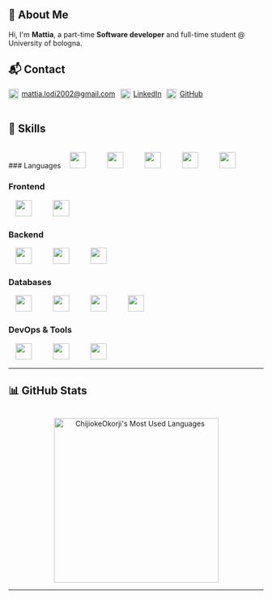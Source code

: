 ## 👋 About Me

Hi, I'm **Mattia**, a part-time **Software developer** and full-time student @ University of bologna.

## 📬 Contact
<div style="height:fit-content;display:flex;flex-wrap:wrap; gap: 10px;"><span style="display:inline-flex;align-items:center;gap:6px;height:20px;">
      <img src="https://cdn-icons-png.flaticon.com/128/15889/15889542.png" width="20" height="20" />
      <a href="mailto:mattia.lodi2002@gmail.com">mattia.lodi2002@gmail.com</a>
    </span>

<span style="display:inline-flex;align-items:center;gap:6px;height:20px;">
      <img src="https://cdn-icons-png.flaticon.com/512/145/145807.png" width="20" height="20" />
      <a href="https://www.linkedin.com/in/mattia-lodi-9b63a5249/">LinkedIn</a>
    </span>

<span style="display:inline-flex;align-items:center;gap:6px;height:20px;">
      <img src="https://cdn-icons-png.flaticon.com/128/2111/2111432.png" width="20" height="20" />
      <a href="https://github.com/mattialodi0/mattialodi0">GitHub</a>
    </span>
</div>
<br>

## 🧠 Skills
<br>
### Languages
<span style="display:inline-block;text-align:center;width:60px;margin-right:10px;">
  <img src="https://cdn.simpleicons.org/javascript" width="32" height="32" style="display:block;margin:0 auto;" />
<!--   <span style="font-size:11px;display:block;margin-top:4px;">JavaScript</span> -->
</span>
<span style="display:inline-block;text-align:center;width:60px;margin-right:10px;">
  <img src="https://cdn.simpleicons.org/python" width="32" height="32" style="display:block;margin:0 auto;" />
<!--   <span style="font-size:11px;display:block;margin-top:4px;">Python</span> -->
</span>
<span style="display:inline-block;text-align:center;width:60px;margin-right:10px;">
  <img src="https://cdn.jsdelivr.net/gh/devicons/devicon@latest/icons/java/java-original.svg" width="32" height="32" style="display:block;margin:0 auto;" />
<!--   <span style="font-size:11px;display:block;margin-top:4px;">Java</span> -->
</span>
<span style="display:inline-block;text-align:center;width:60px;margin-right:10px;">
  <img src="https://cdn.simpleicons.org/cplusplus" width="32" height="32" style="display:block;margin:0 auto;" />
<!--   <span style="font-size:11px;display:block;margin-top:4px;">C++</span> -->
</span>
<span style="display:inline-block;text-align:center;width:60px;margin-right:10px;">
  <img src="https://cdn.simpleicons.org/kotlin" width="32" height="32" style="display:block;margin:0 auto;" />
<!--   <span style="font-size:11px;display:block;margin-top:4px;">Kotlin</span> -->
</span>

### Frontend
<span style="display:inline-block;text-align:center;width:60px;margin-right:10px;">
  <img src="https://cdn.simpleicons.org/react" width="32" height="32" style="display:block;margin:0 auto;" />
<!--   <span style="font-size:11px;display:block;margin-top:4px;">React</span> -->
</span>
<span style="display:inline-block;text-align:center;width:60px;margin-right:10px;">
  <img src="https://cdn.simpleicons.org/svelte" width="32" height="32" style="display:block;margin:0 auto;" />
<!--   <span style="font-size:11px;display:block;margin-top:4px;">Svelte</span> -->
</span>

### Backend
<span style="display:inline-block;text-align:center;width:60px;margin-right:10px;">
  <img src="https://cdn.simpleicons.org/nodedotjs" width="32" height="32" style="display:block;margin:0 auto;" />
<!--   <span style="font-size:11px;display:block;margin-top:4px;">Node.js</span> -->
</span>
<span style="display:inline-block;text-align:center;width:60px;margin-right:10px;">
  <img src="https://cdn.simpleicons.org/express" width="32" height="32" style="display:block;margin:0 auto;" />
<!--   <span style="font-size:11px;display:block;margin-top:4px;">Express</span> -->
</span>
<span style="display:inline-block;text-align:center;width:60px;margin-right:10px;">
  <img src="https://cdn.simpleicons.org/fastify" width="32" height="32" style="display:block;margin:0 auto;" />
<!--   <span style="font-size:11px;display:block;margin-top:4px;">Fastify</span> -->
</span>

### Databases
<span style="display:inline-block;text-align:center;width:60px;margin-right:10px;">
  <img src="https://cdn.simpleicons.org/mongodb" width="32" height="32" style="display:block;margin:0 auto;" />
<!--   <span style="font-size:11px;display:block;margin-top:4px;">MongoDB</span> -->
</span>
<span style="display:inline-block;text-align:center;width:60px;margin-right:10px;">
  <img src="https://cdn.simpleicons.org/mysql" width="32" height="32" style="display:block;margin:0 auto;" />
<!--   <span style="font-size:11px;display:block;margin-top:4px;">MySQL</span> -->
</span>
<span style="display:inline-block;text-align:center;width:60px;margin-right:10px;">
  <img src="https://cdn.simpleicons.org/redis" width="32" height="32" style="display:block;margin:0 auto;" />
<!--   <span style="font-size:11px;display:block;margin-top:4px;">Redis</span> -->
</span>
<span style="display:inline-block;text-align:center;width:60px;margin-right:10px;">
  <img src="https://cdn.jsdelivr.net/gh/devicons/devicon@latest/icons/dynamodb/dynamodb-original.svg" width="32" height="32" style="display:block;margin:0 auto;" />
<!--   <span style="font-size:11px;display:block;margin-top:4px;">DynamoDB</span> -->
</span>

### DevOps & Tools
<span style="display:inline-block;text-align:center;width:60px;margin-right:10px;">
  <img src="https://cdn.simpleicons.org/docker" width="32" height="32" style="display:block;margin:0 auto;" />
<!--   <span style="font-size:11px;display:block;margin-top:4px;">Docker</span> -->
</span>
<span style="display:inline-block;text-align:center;width:60px;margin-right:10px;">
  <img src="https://cdn.simpleicons.org/git" width="32" height="32" style="display:block;margin:0 auto;" />
<!--   <span style="font-size:11px;display:block;margin-top:4px;">Git</span> -->
</span>
<span style="display:inline-block;text-align:center;width:60px;margin-right:10px;">
  <img src="https://cdn.jsdelivr.net/gh/devicons/devicon@latest/icons/amazonwebservices/amazonwebservices-original-wordmark.svg" width="32" height="32" style="display:block;margin:0 auto;" />
<!--   <span style="font-size:11px;display:block;margin-top:4px;">AWS</span> -->
</span>
<hr>

<!--
## 📁 Projects

###  

 

🔗 [GitHub Repo]( )

🚀 [Live Demo](  )

## 📊 GitHub Stats

![Profile Views](https://komarev.com/ghpvc/?username=mattialodi0&label=Profile%20views&color=0e75b6&style=flat)

![GitHub Stats](https://github-readme-stats.vercel.app/api?username=mattialodi0&show_icons=true&theme=default)

![Top Languages](https://github-readme-stats.vercel.app/api/top-langs/?username=mattialodi0&layout=compact)

![Trophies](https://github-profile-trophy.vercel.app/?username=mattialodi0&theme=flat)
-->

## 📊 GitHub Stats
<br>
<div align=center>
  <img width=325 src="https://github-readme-stats.vercel.app/api/top-langs?username=chijiokeokorji&theme=transparent&layout=donut&hide=css&langs_count=8&border_radius=10&show_icons=true&locale=en" alt="ChijiokeOkorji's Most Used Languages" />
</div>
<hr>
